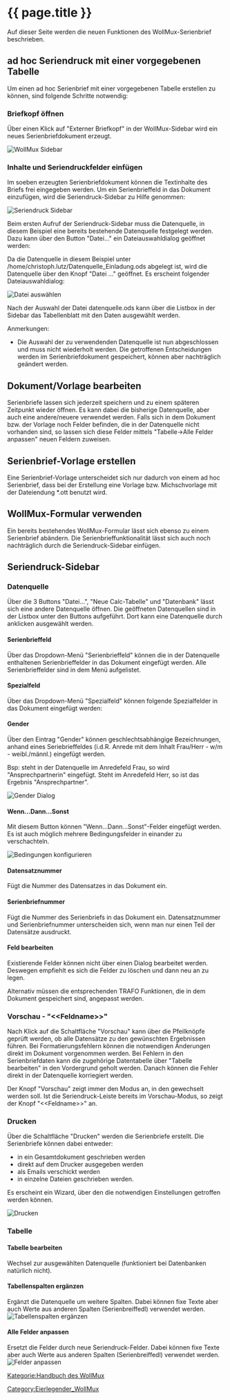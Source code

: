 # {{ page.title }}

Auf dieser Seite werden die neuen Funktionen des WollMux-Serienbrief beschrieben.

## ad hoc Seriendruck mit einer vorgegebenen Tabelle

Um einen ad hoc Serienbrief mit einer vorgegebenen Tabelle erstellen zu können, sind folgende Schritte notwendig:

### Briefkopf öffnen

Über einen Klick auf "Externer Briefkopf" in der WollMux-Sidebar wird ein neues Serienbriefdokument erzeugt.

![WollMux Sidebar](../images/Bedienelemente/wollmuxbar.png "WollMux-Sidebar")

### Inhalte und Seriendruckfelder einfügen

Im soeben erzeugten Serienbriefdokument können die Textinhalte des Briefs frei eingegeben werden. Um ein Serienbrieffeld in das Dokument einzufügen, wird die Seriendruck-Sidebar zu Hilfe genommen:

![Seriendruck Sidebar](../images/Bedienelemente/mailmerge.png "Seriendruck-Sidebar")

Beim ersten Aufruf der Seriendruck-Sidebar muss die Datenquelle, in diesem Beispiel eine bereits bestehende Datenquelle festgelegt werden. Dazu kann über den Button "Datei..." ein Dateiauswahldialog geöffnet werden:

Da die Datenquelle in diesem Beispiel unter /home/christoph.lutz/Datenquelle\_Einladung.ods abgelegt ist, wird die Datenquelle über den Knopf "Datei ..." geöffnet. Es erscheint folgender Dateiauswahldialog:

![Datei auswählen](images/DateiAuswaehlen.png "Dateiauswahldialog")

Nach der Auswahl der Datei datenquelle.ods kann über die Listbox in der Sidebar das Tabellenblatt mit den Daten ausgewählt werden.

Anmerkungen:

* Die Auswahl der zu verwendenden Datenquelle ist nun abgeschlossen und muss nicht wiederholt werden. Die getroffenen Entscheidungen werden im Serienbriefdokument gespeichert, können aber nachträglich geändert werden.

## Dokument/Vorlage bearbeiten

Serienbriefe lassen sich jederzeit speichern und zu einem späteren Zeitpunkt wieder öffnen. Es kann dabei die bisherige Datenquelle, aber auch eine andere/neuere verwendet werden. Falls sich in dem Dokument bzw. der Vorlage noch Felder befinden, die in der Datenquelle nicht vorhanden sind, so lassen sich diese Felder mittels "Tabelle-&gt;Alle Felder anpassen" neuen Feldern zuweisen.

## Serienbrief-Vorlage erstellen

Eine Serienbrief-Vorlage unterscheidet sich nur dadurch von einem ad hoc Serienbrief, dass bei der Erstellung eine Vorlage bzw. Michschvorlage mit der Dateiendung \*.ott benutzt wird.

## WollMux-Formular verwenden

Ein bereits bestehendes WollMux-Formular lässt sich ebenso zu einem Serienbrief abändern. Die Serienbrieffunktionalität lässt sich auch noch nachträglich durch die Seriendruck-Sidebar einfügen.

## Seriendruck-Sidebar

### Datenquelle

Über die 3 Buttons "Datei...", "Neue Calc-Tabelle" und "Datenbank" lässt sich eine andere Datenquelle öffnen. Die geöffneten Datenquellen sind in der Listbox unter den Buttons aufgeführt. Dort kann eine Datenquelle durch anklicken ausgewählt werden.

#### Serienbrieffeld

Über das Dropdown-Menü "Serienbrieffeld" können die in der Datenquelle enthaltenen Serienbrieffelder in das Dokument eingefügt werden. Alle Serienbrieffelder sind in dem Menü aufgelistet.

#### Spezialfeld

Über das Dropdown-Menü "Spezialfeld" können folgende Spezialfelder in das Dokument eingefügt werden:

#### Gender

Über den Eintrag "Gender" können geschlechtsabhängige Bezeichnungen, anhand eines Seriebrieffeldes (i.d.R. Anrede mit dem Inhalt Frau/Herr - w/m - weibl./männl.) eingefügt werden.

Bsp: steht in der Datenquelle im Anredefeld Frau, so wird "Ansprechpartnerin" eingefügt. Steht im Anredefeld Herr, so ist das Ergebnis "Ansprechpartner".

![Gender Dialog](images/Gender_final.png "Gender_final.png")

#### Wenn...Dann...Sonst

Mit diesem Button können "Wenn...Dann...Sonst"-Felder eingefügt werden. Es ist auch möglich mehrere Bedingungsfelder in einander zu verschachteln.

![Bedingungen konfigurieren](images/Wenn_Dann_Sonst_final.png "Wenn Dann Sonst.png_final.png")

#### Datensatznummer

Fügt die Nummer des Datensatzes in das Dokument ein.

#### Serienbriefnummer

Fügt die Nummer des Serienbriefs in das Dokument ein. Datensatznummer und Serienbriefnummer unterscheiden sich, wenn man nur einen Teil der Datensätze ausdruckt.

#### Feld bearbeiten

Existierende Felder können nicht über einen Dialog bearbeitet werden. Deswegen empfiehlt es sich die Felder zu löschen und dann neu an zu legen.

Alternativ müssen die entsprechenden TRAFO Funktionen, die in dem Dokument gespeichert sind, angepasst werden.

### Vorschau - "&lt;&lt;Feldname&gt;&gt;"

Nach Klick auf die Schaltfläche "Vorschau" kann über die Pfeilknöpfe geprüft werden, ob alle Datensätze zu den gewünschten Ergebnissen führen. Bei Formatierungsfehlern können die notwendigen Änderungen direkt im Dokument vorgenommen werden. Bei Fehlern in den Serienbriefdaten kann die zugehörige Datentabelle über "Tabelle bearbeiten" in den Vordergrund geholt werden. Danach können die Fehler direkt in der Datenquelle korriegiert werden.

Der Knopf "Vorschau" zeigt immer den Modus an, in den gewechselt werden soll. Ist die Seriendruck-Leiste bereits im Vorschau-Modus, so zeigt der Knopf "&lt;&lt;Feldname&gt;&gt;" an.

### Drucken

Über die Schaltfläche "Drucken" werden die Serienbriefe erstellt. Die Serienbriefe können dabei entweder:

* in ein Gesamtdokument geschrieben werden
* direkt auf dem Drucker ausgegeben werden
* als Emails verschickt werden
* in einzelne Dateien geschrieben werden.

Es erscheint ein Wizard, über den die notwendigen Einstellungen getroffen werden können.

![Drucken](images/drucken.png "WOL sd drucken_final.png")

### Tabelle

#### Tabelle bearbeiten

Wechsel zur ausgewählten Datenquelle (funktioniert bei Datenbanken natürlich nicht).

#### Tabellenspalten ergänzen

Ergänzt die Datenquelle um weitere Spalten. Dabei können fixe Texte aber auch Werte aus anderen Spalten (Serienbreiffedl) verwendet werden.
![Tabellenspalten ergänzen](images/Tabellenspalten_ergaenzen.png "Tabellenspalten_ergaenzen.png")

#### Alle Felder anpassen

Ersetzt die Felder durch neue Seriendruck-Felder. Dabei können fixe Texte aber auch Werte aus anderen Spalten (Serienbreiffedl) verwendet werden.
![Felder anpassen](images/Felder_anpassen.png "Felder_anpassen.png")

[Kategorie:Handbuch des WollMux](Kategorie:Handbuch_des_WollMux)

<Category:Eierlegender_WollMux>
